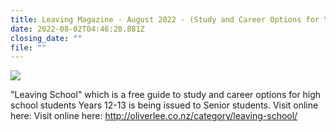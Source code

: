 ```yaml
---
title: Leaving Magazine - August 2022 - (Study and Career Options for Year 12-13)
date: 2022-08-02T04:46:20.881Z
closing_date: ""
file: ""
---
```

![](https://res.cloudinary.com/whanganuihigh/image/upload/v1659412884/Careers%20and%20Vocational/Leaving_School_Magazine_-_Issue_24.jpg)

"Leaving School" which is a free guide to study and career options for high school students Years 12-13 is being issued to Senior students.  Visit online here: Visit online here: http://oliverlee.co.nz/category/leaving-school/